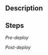 ## Description
<!-- Describe the changes introduced by this PR for the reviewers to fully understand. -->


## Steps
<!-- Actions to be done pre and post deployment -->
*Pre-deploy*

*Post-deploy*

